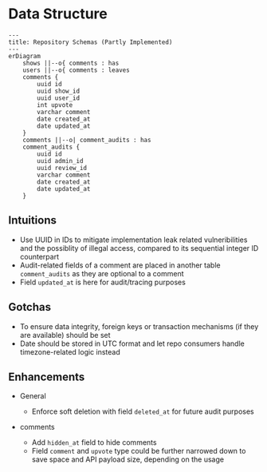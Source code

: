 # Data Structure

```mermaid
---
title: Repository Schemas (Partly Implemented)
---
erDiagram
    shows ||--o{ comments : has
    users ||--o{ comments : leaves
    comments {
        uuid id
        uuid show_id
        uuid user_id
        int upvote
        varchar comment
        date created_at
        date updated_at
    }
    comments ||--o| comment_audits : has
    comment_audits {
        uuid id
        uuid admin_id
        uuid review_id
        varchar comment
        date created_at
        date updated_at
    }
```

## Intuitions

- Use UUID in IDs to mitigate implementation leak related vulneribilities and the possiblity of illegal access, compared to its sequential integer ID counterpart
- Audit-related fields of a comment are placed in another table `comment_audits` as they are optional to a comment
- Field `updated_at` is here for audit/tracing purposes

## Gotchas

- To ensure data integrity, foreign keys or transaction mechanisms (if they are available) should be set
- Date should be stored in UTC format and let repo consumers handle timezone-related logic instead


## Enhancements

- General
    - Enforce soft deletion with field `deleted_at` for future audit purposes

- comments
    - Add `hidden_at` field to hide comments
    - Field `comment` and `upvote` type could be further narrowed down to save space and API payload size, depending on the usage
